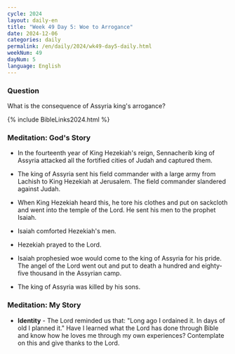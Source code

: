 ```yaml
---
cycle: 2024
layout: daily-en
title: "Week 49 Day 5: Woe to Arrogance"
date: 2024-12-06
categories: daily
permalink: /en/daily/2024/wk49-day5-daily.html
weekNum: 49
dayNum: 5
language: English
---
```

### Question     
What is the consequence of Assyria king's arrogance?

{% include BibleLinks2024.html %} 

### Meditation: God's Story   
+ In the fourteenth year of King Hezekiah's reign, Sennacherib king of Assyria attacked all the fortified cities of Judah and captured them. 

+ The king of Assyria sent his field commander with a large army from Lachish to King Hezekiah at Jerusalem. The field commander slandered against Judah. 

+ When King Hezekiah heard this, he tore his clothes and put on sackcloth and went into the temple of the Lord. He sent his men to the prophet Isaiah. 

+ Isaiah comforted Hezekiah's men. 

+ Hezekiah prayed to the Lord. 

+ Isaiah prophesied woe would come to the king of Assyria for his pride. The angel of the Lord went out and put to death a hundred and eighty-five thousand in the Assyrian camp. 

+ The king of Assyria was killed by his sons. 

### Meditation: My Story   
+ **Identity** - The Lord reminded us that: "Long ago I ordained it. In days of old I planned it." Have I learned what the Lord has done through Bible and know how he loves me through my own experiences? Contemplate on this and give thanks to the Lord.
